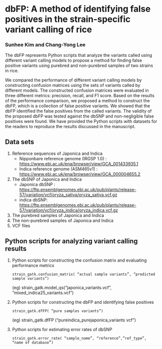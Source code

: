 # dbFP: A method of identifying false positives in the strain-specific variant calling of rice    
### Sunhee Kim and Chang-Yong Lee    
The dbFP represents Python scripts that analyze the variants called using different variant calling models to propose a method for finding false positive variants using purebred and non-purebred samples of two strains in rice.    

We compared the performance of different variant calling models by constructing confusion matrices using the sets of variants called by different models. The constructed confusion matrices were evaluated in three different metrics: precision, recall, and F1 score. Based on the results of the performance comparison, we proposed a method to construct the dbFP, which is a collection of false positive variants. We showed that the dbFP identified the false positives from the called variants. The validity of the proposed dbFP was tested against the dbSNP and non-negligible false positives were found. We have provided the Python scripts with datasets for the readers to reproduce the results discussed in the manuscript.    

## Data sets
1.	Reference sequences of Japonica and Indica
    - Nipponbare reference genome (IRGSP 1.0) : https://www.ebi.ac.uk/ena/browser/view/GCA_001433935.1
    - Indica reference genome (ASM465v1) : https://www.ebi.ac.uk/ena/browser/view/GCA_000004655.2
2.	The dbSNP of Japonica and Indica
    - Japonica dbSNP : https://ftp.ensemblgenomes.ebi.ac.uk/pub/plants/release-57/variation/vcf/oryza_sativa/oryza_sativa.vcf.gz
    -	indica dbSNP: https://ftp.ensemblgenomes.ebi.ac.uk/pub/plants/release-57/variation/vcf/oryza_indica/oryza_indica.vcf.gz
3. 	The purebred samples of Japonica and Indica
4.	The non-purebred samples of Japonica and Indica
5.	VCF files



## Python scripts for analyzing variant calling results
1. Python scripts for constructing the confusion matrix and evaluating performance metrics    
    ```
    strain_gatk.confusion_matrix( “actual sample variants”, “predicted sample variants”)
    ```
    (eg) strain_gatk.model_qs(“japonica_variants.vcf”, “mixed_indica25_variants.vcf”)

2. Python scripts for constructing the dbFP and identifying false positives    
    ```
    strain_gatk.dfFP( “pure samples variants”)
    ```
    (eg) strain_gatk.dfFP (“pureindica_purejaponica_variants vcf”)

3. Python scripts for estimating error rates of dbSNP     
    ```
    strain_gatk.error_rate( “sample_name”, “reference”,”ref_type”, “name of database”)
    ```

